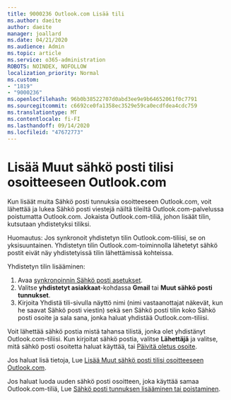 ```yaml
---
title: 9000236 Outlook.com Lisää tili
ms.author: daeite
author: daeite
manager: joallard
ms.date: 04/21/2020
ms.audience: Admin
ms.topic: article
ms.service: o365-administration
ROBOTS: NOINDEX, NOFOLLOW
localization_priority: Normal
ms.custom:
- "1819"
- "9000236"
ms.openlocfilehash: 96b0b38522707d0abd3ee9e9b64652061f0c7791
ms.sourcegitcommit: c6692ce0fa1358ec3529e59ca0ecdfdea4cdc759
ms.translationtype: MT
ms.contentlocale: fi-FI
ms.lasthandoff: 09/14/2020
ms.locfileid: "47672773"
---
```

# <a name="add-your-other-email-accounts-to-outlookcom"></a>Lisää Muut sähkö posti tilisi osoitteeseen Outlook.com

Kun lisäät muita Sähkö posti tunnuksia osoitteeseen Outlook.com, voit lähettää ja lukea Sähkö posti viestejä näiltä tileiltä Outlook.com-palvelussa poistumatta Outlook.com. Jokaista Outlook.com-tiliä, johon lisäät tilin, kutsutaan yhdistetyksi tiliksi.

Huomautus: Jos synkronoit yhdistetyn tilin Outlook.com-tiliisi, se on yksisuuntainen. Yhdistetyn tilin Outlook.com-toiminnolla lähetetyt sähkö postit eivät näy yhdistetyissä tilin lähettämissä kohteissa.

Yhdistetyn tilin lisääminen:

1. Avaa [synkronoinnin Sähkö posti asetukset](https://go.microsoft.com/fwlink/?linkid=875264).
2. Valitse **yhdistetyt asiakkaat**-kohdassa **Gmail** tai **Muut sähkö posti tunnukset**.
3. Kirjoita Yhdistä tili-sivulla näyttö nimi (nimi vastaanottajat näkevät, kun he saavat Sähkö posti viestin) sekä sen Sähkö posti tilin koko Sähkö posti osoite ja sala sana, jonka haluat yhdistää Outlook.com-tiliisi.

Voit lähettää sähkö postia mistä tahansa tilistä, jonka olet yhdistänyt Outlook.com-tiliisi. Kun kirjoitat sähkö postia, valitse **Lähettäjä** ja valitse, mitä sähkö posti osoitetta haluat käyttää, tai [Päivitä oletus osoite](https://go.microsoft.com/fwlink/?linkid=875264).

Jos haluat lisä tietoja, Lue [Lisää Muut sähkö posti tilisi osoitteeseen Outlook.com](https://support.office.com/article/c5224df4-5885-4e79-91ba-523aa743f0ba?wt.mc_id=Office_Outlook_com_Alchemy).

Jos haluat luoda uuden sähkö posti osoitteen, joka käyttää samaa Outlook.com-tiliä, Lue [Sähkö posti tunnuksen lisääminen tai poistaminen](https://support.office.com/article/459b1989-356d-40fa-a689-8f285b13f1f2?wt.mc_id=Office_Outlook_com_Alchemy).